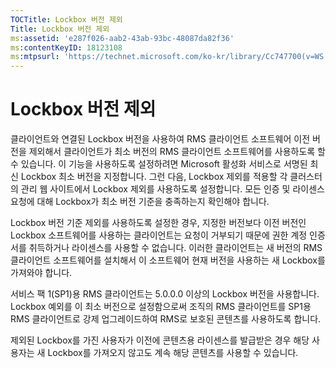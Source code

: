```yaml
---
TOCTitle: Lockbox 버전 제외
Title: Lockbox 버전 제외
ms:assetid: 'e287f026-aab2-43ab-93bc-48087da82f36'
ms:contentKeyID: 18123108
ms:mtpsurl: 'https://technet.microsoft.com/ko-kr/library/Cc747700(v=WS.10)'
---
```


Lockbox 버전 제외
=================

클라이언트와 연결된 Lockbox 버전을 사용하여 RMS 클라이언트 소프트웨어 이전 버전을 제외해서 클라이언트가 최소 버전의 RMS 클라이언트 소프트웨어를 사용하도록 할 수 있습니다. 이 기능을 사용하도록 설정하려면 Microsoft 활성화 서비스로 서명된 최신 Lockbox 최소 버전을 지정합니다. 그런 다음, Lockbox 제외를 적용할 각 클러스터의 관리 웹 사이트에서 Lockbox 제외를 사용하도록 설정합니다. 모든 인증 및 라이센스 요청에 대해 Lockbox가 최소 버전 기준을 충족하는지 확인해야 합니다.

Lockbox 버전 기준 제외를 사용하도록 설정한 경우, 지정한 버전보다 이전 버전인 Lockbox 소프트웨어를 사용하는 클라이언트는 요청이 거부되기 때문에 권한 계정 인증서를 취득하거나 라이센스를 사용할 수 없습니다. 이러한 클라이언트는 새 버전의 RMS 클라이언트 소프트웨어를 설치해서 이 소프트웨어 현재 버전을 사용하는 새 Lockbox를 가져와야 합니다.

서비스 팩 1(SP1)용 RMS 클라이언트는 5.0.0.0 이상의 Lockbox 버전을 사용합니다. Lockbox 예외를 이 최소 버전으로 설정함으로써 조직의 RMS 클라이언트를 SP1용 RMS 클라이언트로 강제 업그레이드하여 RMS로 보호된 콘텐츠를 사용하도록 합니다.

제외된 Lockbox를 가진 사용자가 이전에 콘텐츠용 라이센스를 발급받은 경우 해당 사용자는 새 Lockbox를 가져오지 않고도 계속 해당 콘텐츠를 사용할 수 있습니다.
